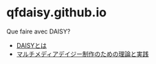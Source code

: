 # qfdaisy.github.io
Que faire avec DAISY?

- [DAISYとは](daisy.html)
- [マルチメディアデイジー制作のための理論と実践](https://docs.google.com/presentation/d/17-BF2mJ7k7RQVpR8Y9X-wNqfBrpimvtT0cgDwRQwjZI/edit?usp=sharing)
